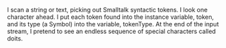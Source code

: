I scan a string or text, picking out Smalltalk syntactic tokens. I look one character ahead. I put each token found into the instance variable, token, and its type (a Symbol) into the variable, tokenType. At the end of the input stream, I pretend to see an endless sequence of special characters called doits.